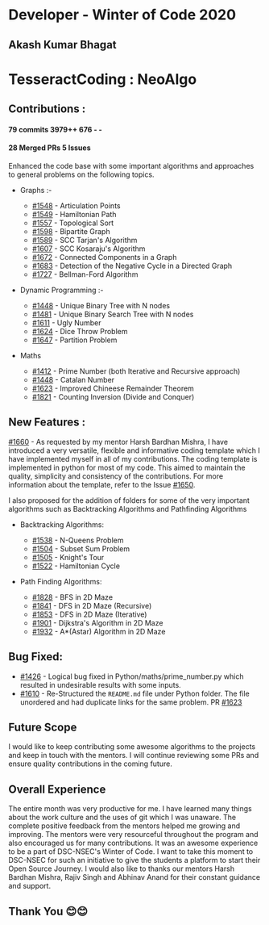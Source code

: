 # Developer - Winter of Code 2020
## Akash Kumar Bhagat
# TesseractCoding : NeoAlgo

## Contributions :    
#### 79 commits      3979++ 676 - -
#### 28 Merged PRs        5 Issues

Enhanced the code base with some important algorithms and approaches to general problems on the following topics.
- Graphs :-
	-  [#1548](https://github.com/TesseractCoding/NeoAlgo/pull/1548) - Articulation Points
	- [#1549](https://github.com/TesseractCoding/NeoAlgo/pull/1549) - Hamiltonian Path
	- [#1557](https://github.com/TesseractCoding/NeoAlgo/pull/1557) - Topological Sort
	- [#1598](https://github.com/TesseractCoding/NeoAlgo/pull/1598) - Bipartite Graph
	- [#1589](https://github.com/TesseractCoding/NeoAlgo/pull/1589) - SCC Tarjan's Algorithm
	- [#1607](https://github.com/TesseractCoding/NeoAlgo/pull/1607) - SCC Kosaraju's Algorithm
	- [#1672](https://github.com/TesseractCoding/NeoAlgo/pull/1672) - Connected Components in a Graph
	- [#1683](https://github.com/TesseractCoding/NeoAlgo/pull/1683) - Detection of the Negative Cycle in a Directed Graph
	- [#1727](https://github.com/TesseractCoding/NeoAlgo/pull/1727) - Bellman-Ford Algorithm

- Dynamic Programming :-  
	- [#1448](https://github.com/TesseractCoding/NeoAlgo/pull/1448) - Unique Binary Tree with N nodes
	- [#1481](https://github.com/TesseractCoding/NeoAlgo/pull/1448) - Unique Binary Search Tree with N nodes
	- [#1611](https://github.com/TesseractCoding/NeoAlgo/pull/1611) - Ugly Number
	- [#1624](https://github.com/TesseractCoding/NeoAlgo/pull/1624) - Dice Throw Problem
	- [#1647](https://github.com/TesseractCoding/NeoAlgo/pull/1647) - Partition Problem

- Maths
	- [#1412](https://github.com/TesseractCoding/NeoAlgo/pull/1412) - Prime Number (both Iterative and Recursive approach)
	- [#1448](https://github.com/TesseractCoding/NeoAlgo/pull/1448) - Catalan Number
	- [#1623](https://github.com/TesseractCoding/NeoAlgo/pull/1623) - Improved Chineese Remainder Theorem
	- [#1821](https://github.com/TesseractCoding/NeoAlgo/pull/1821) - Counting Inversion (Divide and Conquer)

## New Features : 
 [#1660](https://github.com/TesseractCoding/NeoAlgo/pull/1660) - As requested by my mentor Harsh Bardhan Mishra, I have introduced a very versatile, flexible and informative coding template which I have implemented myself in all of my contributions. The coding template is implemented in python for most of my code. This aimed to maintain the quality, simplicity and consistency of the contributions. For more information about the template,  refer to the Issue [#1650](https://github.com/TesseractCoding/NeoAlgo/issues/1650).

 I also proposed for the addition of folders for some of the very important algorithms such as Backtracking Algorithms and Pathfinding Algorithms

- Backtracking Algorithms:
	- [#1538](https://github.com/TesseractCoding/NeoAlgo/pull/1538) - N-Queens Problem
	- [#1504](https://github.com/TesseractCoding/NeoAlgo/pull/1504) - Subset Sum Problem
	- [#1505](https://github.com/TesseractCoding/NeoAlgo/pull/1505) - Knight's Tour
	- [#1522](https://github.com/TesseractCoding/NeoAlgo/pull/1522) - Hamiltonian Cycle

- Path Finding Algorithms:
	- [#1828](https://github.com/TesseractCoding/NeoAlgo/pull/1828) - BFS in 2D Maze
	- [#1841](https://github.com/TesseractCoding/NeoAlgo/pull/1841) - DFS in 2D Maze (Recursive)
	- [#1853](https://github.com/TesseractCoding/NeoAlgo/pull/1853) - DFS in 2D Maze (Iterative)
	- [#1901](https://github.com/TesseractCoding/NeoAlgo/pull/1901) - Dijkstra's Algorithm in 2D Maze
	- [#1932](https://github.com/TesseractCoding/NeoAlgo/pull/1932) - A*(Astar) Algorithm in 2D Maze

## Bug Fixed:

- [#1426](https://github.com/TesseractCoding/NeoAlgo/pull/1426) - Logical bug fixed in Python/maths/prime_number.py which resulted in undesirable results with some inputs.
- [#1610](https://github.com/TesseractCoding/NeoAlgo/issues/1610) - Re-Structured the `README.md` file under Python  folder. The file unordered and had duplicate links for the same problem. PR [#1623](https://github.com/TesseractCoding/NeoAlgo/pull/1623)

## Future Scope
 I would like to keep contributing some awesome algorithms to the projects and keep in touch with the mentors. I will continue reviewing some PRs and ensure quality contributions in the coming future.

## Overall Experience
The entire month was very productive for me. I have learned many things about the work culture and the uses of git which I was unaware. The complete positive feedback from the mentors helped me growing and improving. The mentors were very resourceful throughout the program and also encouraged us for many contributions. It was an awesome experience to be a part of DSC-NSEC's Winter of Code.
I want to take this moment to DSC-NSEC for such an initiative to give the students a platform to start their Open Source Journey. I would also like to thanks our mentors Harsh Bardhan Mishra, Rajiv Singh and Abhinav Anand for their constant guidance and support. 

## Thank You 😊😊